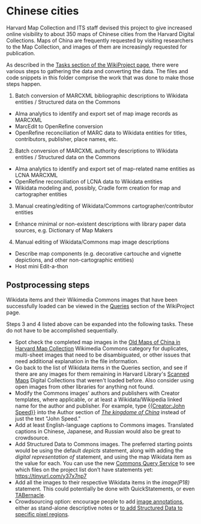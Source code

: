 # Chinese cities

Harvard Map Collection and ITS staff devised this project to give increased online visibility to about 350 maps of Chinese cities from the Harvard Digital Collections. Maps of China are frequently requested by visiting researchers to the Map Collection, and images of them are increasingly requested for publication.

As described in the [Tasks section of the WikiProject page](https://www.wikidata.org/wiki/Wikidata:WikiProject_Linked_Data_for_Production/Scanned_Maps_in_Wikimedia_Commons_and_Wikidata_Project#Tasks), there were various steps to gathering the data and converting the data. The files and code snippets in this folder comprise the work that was done to make those steps happen.

1. Batch conversion of MARCXML bibliographic descriptions to Wikidata entities / Structured data on the Commons
  * Alma analytics to identify and export set of map image records as MARCXML
  * MarcEdit to OpenRefine conversion
  * OpenRefine reconciliation of MARC data to Wikidata entities for titles, contributors, publisher, place names, etc.
2. Batch conversion of MARCXML authority descriptions to Wikidata entities / Structured data on the Commons
  * Alma analytics to identify and export set of map-related name entities as LCNA MARCXML
  * OpenRefine reconciliation of LCNA data to Wikidata entities
  * Wikidata modeling and, possibly, Cradle form creation for map and cartographer entities
3. Manual creating/editing of Wikidata/Commons cartographer/contributor entities
  * Enhance minimal or non-existent descriptions with library paper data sources, e.g. Dictionary of Map Makers
4. Manual editing of Wikidata/Commons map image descriptions
  * Describe map components (e.g. decorative cartouche and vignette depictions, and other non-cartographic entities)
  * Host mini Edit-a-thon

## Postprocessing steps

Wikidata items and their Wikimedia Commons images that have been successfully loaded can be viewed in the [Queries](https://www.wikidata.org/wiki/Wikidata%3AWikiProject_Linked_Data_for_Production%2FScanned_Maps_in_Wikimedia_Commons_and_Wikidata_Project#Queries) section of the WikiProject page.

Steps 3 and 4 listed above can be expanded into the following tasks. These do not have to be accomplished sequentially.

*	Spot check the completed map images in the [Old Maps of China in Harvard Map Collection](https://commons.wikimedia.org/wiki/Category:Old_maps_of_China_in_Harvard_Map_Collection) Wikimedia Commons category for duplicates, multi-sheet images that need to be disambiguated, or other issues that need additional explanation in the file information.
*	Go back to the list of Wikidata items in the Queries section, and see if there are any images for them remaining in Harvard Library's [Scanned Maps](https://curiosity.lib.harvard.edu/scanned-maps) Digital Collections that weren't loaded before. Also consider using open images from other libraries for anything not found.
*	Modify the Commons images' authors and publishers with Creator templates, where applicable, or at least a Wikidata/Wikipedia linked name for the author and publisher. For example, type [{{Creator:John Speed}}](https://commons.wikimedia.org/wiki/Creator:John_Speed) into the Author section of [_The kingdome of China_](https://commons.wikimedia.org/wiki/File:The_kingdome_of_China_1626_22088634.jpg) instead of just the text "John Speed."
*	Add at least English-language captions to Commons images. Translated captions in Chinese, Japanese, and Russian would also be great to crowdsource.
*	Add Structured Data to Commons images. The preferred starting points would be using the default _depicts_ statement, along with adding the _digital representation of_ statement, and using the map Wikidata item as the value for each. You can use the new [Commons Query Service](https://commons.wikimedia.org/wiki/Commons:SPARQL_query_service/queries/examples) to see which files on the project list don’t have statements yet: https://tinyurl.com/y37x7np7
*	Add all the images to their respective Wikidata items in the _image(P18)_ statement. This could potentially be done with QuickStatements, or even [TABernacle](https://tabernacle.toolforge.org/#/tab/sparql/SELECT%20%3Fitem%20WHERE%20%7B%0A%20%3Fitem%20wdt%3AP5008%20wd%3AQ99360079.%0A%20%7D/P31%3BLen%3BDen%3BAen).
*	Crowdsourcing option: encourage people to add [image annotations](https://commons.wikimedia.org/wiki/Help:Gadget-ImageAnnotator), either as stand-alone descriptive notes or [to add Structured Data to specific pixel regions](https://wd-image-positions.toolforge.org/).
